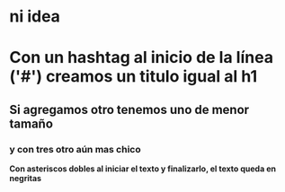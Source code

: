 # ni idea
# Con un hashtag al inicio de la línea ('#') creamos un titulo igual al h1
## Si agregamos otro tenemos uno de menor tamaño
### y con tres otro aún mas chico
**Con asteriscos dobles al iniciar el texto y finalizarlo, el texto queda en negritas**
